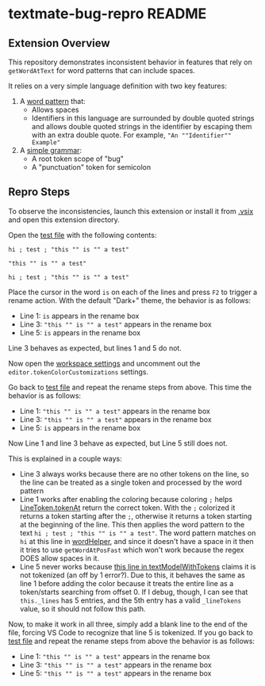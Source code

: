# textmate-bug-repro README

## Extension Overview

This repository demonstrates inconsistent behavior in features that rely on `getWordAtText` for word patterns that can include spaces.

It relies on a very simple language definition with two key features:

1. A [word pattern](./language-configuration.json) that:
    * Allows spaces
    * Identifiers in this language are surrounded by double quoted strings and allows double quoted strings in the identifier by escaping them with an extra double quote. For example, `"An ""Identifier"" Example"`
2. A [simple grammar](./syntaxes/bug.tmLanguage.json):
    * A root token scope of "bug"
    * A "punctuation" token for semicolon

## Repro Steps

To observe the inconsistencies, launch this extension or install it from [.vsix](./textmate-bug-repro-0.0.1.vsix) and open this extension directory.

Open the [test file](./testfile.bug) with the following contents:

```
hi ; test ; "this "" is "" a test"

"this "" is "" a test"

hi ; test ; "this "" is "" a test"
```

Place the cursor in the word `is` on each of the lines and press `F2` to trigger a rename action. With the default "Dark+" theme, the behavior is as follows:

* Line 1: `is` appears in the rename box
* Line 3: `"this "" is "" a test"` appears in the rename box
* Line 5: `is` appears in the rename box

Line 3 behaves as expected, but lines 1 and 5 do not.

Now open the [workspace settings](./.vscode/settings.json) and uncomment out the `editor.tokenColorCustomizations` settings.

Go back to [test file](./testfile.bug) and repeat the rename steps from above. This time the behavior is as follows:

* Line 1: `"this "" is "" a test"` appears in the rename box
* Line 3: `"this "" is "" a test"` appears in the rename box
* Line 5: `is` appears in the rename box

Now Line 1 and line 3 behave as expected, but Line 5 still does not.

This is explained in a couple ways:

* Line 3 always works because there are no other tokens on the line, so the line can be treated as a single token and processed by the word pattern
* Line 1 works after enabling the coloring because coloring `;` helps [LineToken.tokenAt](https://github.com/Microsoft/vscode/blob/master/src/vs/editor/common/core/lineTokens.ts#L141) return the correct token. With the `;` colorized it returns a token starting after the `;`, otherwise it returns a token starting at the beginning of the line. This then applies the word pattern to the text `hi ; test ; "this "" is "" a test"`. The word pattern matches on `hi` at this line in [wordHelper](https://github.com/Microsoft/vscode/blob/master/src/vs/editor/common/model/wordHelper.ts#L121), and since it doesn't have a space in it then it tries to use `getWordAtPosFast` which won't work because the regex DOES allow spaces in it.
* Line 5 never works because [this line in textModelWithTokens](https://github.com/Microsoft/vscode/blob/master/src/vs/editor/common/model/textModelWithTokens.ts#L437) claims it is not tokenized (an off by 1 error?). Due to this, it behaves the same as line 1 before adding the color because it treats the entire line as a token/starts searching from offset 0. If I debug, though, I can see that `this._lines` has 5 entries, and the 5th entry has a valid `_lineTokens` value, so it should not follow this path.

Now, to make it work in all three, simply add a blank line to the end of the file, forcing VS Code to recognize that line 5 is tokenized. If you go back to [test file](./testfile.bug) and repeat the rename steps from above the behavior is as follows:

* Line 1: `"this "" is "" a test"` appears in the rename box
* Line 3: `"this "" is "" a test"` appears in the rename box
* Line 5: `"this "" is "" a test"` appears in the rename box